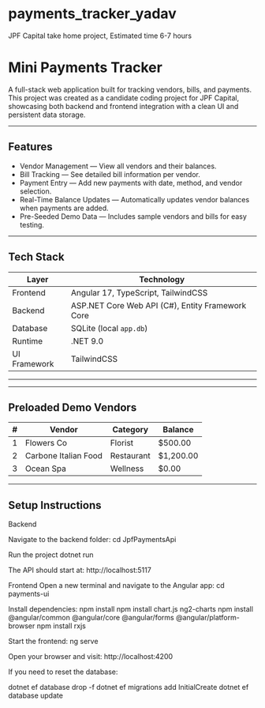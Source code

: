 # payments_tracker_yadav
JPF Capital take home project,
Estimated time 6-7 hours

# Mini Payments Tracker

A full-stack web application built for tracking vendors, bills, and payments.  
This project was created as a candidate coding project for JPF Capital, showcasing both backend and frontend integration with a clean UI and persistent data storage.

---

##  Features

- Vendor Management — View all vendors and their balances.
- Bill Tracking — See detailed bill information per vendor.
- Payment Entry — Add new payments with date, method, and vendor selection.
- Real-Time Balance Updates — Automatically updates vendor balances when payments are added.
- Pre-Seeded Demo Data — Includes sample vendors and bills for easy testing.

---

## Tech Stack

| Layer | Technology |
|-------|-------------|
|Frontend | Angular 17, TypeScript, TailwindCSS |
| Backend | ASP.NET Core Web API (C#), Entity Framework Core |
| Database | SQLite (local `app.db`) |
| Runtime | .NET 9.0 |
| UI Framework | TailwindCSS |

---

---

## Preloaded Demo Vendors


| # | Vendor | Category | Balance |
|---|--------|-----------|----------|
| 1 | Flowers Co | Florist | \$500.00 |
| 2 | Carbone Italian Food | Restaurant | \$1,200.00 |
| 3 | Ocean Spa | Wellness | \$0.00 |

---

## Setup Instructions
Backend

Navigate to the backend folder: cd JpfPaymentsApi

Run the project dotnet run

The API should start at: http://localhost:5117

Frontend Open a new terminal and navigate to the Angular app: cd payments-ui

Install dependencies: npm install npm install chart.js ng2-charts npm install @angular/common @angular/core @angular/forms @angular/platform-browser npm install rxjs

Start the frontend: ng serve

Open your browser and visit: http://localhost:4200

If you need to reset the database:

dotnet ef database drop -f dotnet ef migrations add InitialCreate dotnet ef database update

